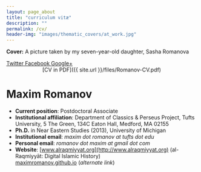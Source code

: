 ```yaml
---
layout: page_about
title: "curriculum vitæ"
description: ""
permalink: /cv/
header-img: "images/thematic_covers/at_work.jpg"
---
```


<section class="post-topmatter">
<p class="imagecredit"><b>Cover:</b> A picture taken by my seven-year-old daughter, Sasha Romanova</p>
<section class="share"> 
<a class="icon-twitter" href="http://twitter.com/share?text=About Maxim Romanov&amp;url=http://maximromanov.github.io/about/"
onclick="window.open(this.href, 'twitter-share', 'width=550,height=235');return false;">
<span class="hidden">Twitter</span>
</a>
<a class="icon-facebook" href="https://www.facebook.com/sharer/sharer.php?u=http://maximromanov.github.io/about/"
onclick="window.open(this.href, 'facebook-share','width=580,height=296');return false;">
<span class="hidden">Facebook</span>
</a>
<a class="icon-google-plus" href="https://plus.google.com/share?url=http://maximromanov.github.io/about/"
onclick="window.open(this.href, 'google-plus-share', 'width=490,height=530');return false;">
<span class="hidden">Google+</span>
</a>
</section>
</section>

<center>[CV in PDF]({{ site.url }}/files/Romanov-CV.pdf)</center>

# Maxim Romanov

* **Current position**: Postdoctoral Associate
* **Institutional affiliation**: Department of Classics \& Perseus Project, Tufts University, 5 The Green, 134C Eaton Hall, Medford, MA 02155
* **Ph.D.** in Near Eastern Studies (2013), University of Michigan
* **Institutional email**: _maxim dot romanov at tufts dot edu_
* **Personal email**: _romanov dot maxim at gmail dot com_
* **Website**: [www.alraqmiyyat.org](http://www.alraqmiyyat.org) (al-Raqmiyyāt: Digital Islamic History)<br>
[maximromanov.github.io](http://maximromanov.github.io/) (*alternate link*)

